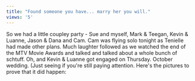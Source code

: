 ```yaml
---
title: "Found someone you have... marry her you will."
views: '5'
---
```

<p>So we had a little coupley party - Sue and myself, Mark &amp; Teegan, Kevin &amp; Luanne, Jason &amp; Dana and Cam. Cam was flying solo tonight as Tenielle had made other plans. Much laughter followed as we watched the end of the MTV Movie Awards and talked and talked about a whole bunch of schtuff. Oh, and Kevin &amp; Luanne got engaged on Thursday. October wedding. (Just seeing if you're still paying attention. Here's the pictures to prove that it did happen:</p>
